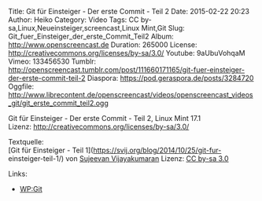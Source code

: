 Title: Git für Einsteiger - Der erste Commit - Teil 2
Date: 2015-02-22 20:23
Author: Heiko
Category: Video
Tags: CC by-sa,Linux,Neueinsteiger,screencast,Linux Mint,Git
Slug: Git_fuer_Einsteiger_der_erste_Commit_Teil2
Album: http://www.openscreencast.de
Duration: 265000
License: http://creativecommons.org/licenses/by-sa/3.0/
Youtube: 9aUbuVohqaM
Vimeo: 133456530
Tumblr: http://openscreencast.tumblr.com/post/111660171165/git-fuer-einsteiger-der-erste-commit-teil-2
Diaspora: https://pod.geraspora.de/posts/3284720
Oggfile: http://www.librecontent.de/openscreencast/videos/openscreencast_videos_git/git_erste_commit_teil2.ogg

Git für Einsteiger - Der erste Commit - Teil 2, Linux Mint 17.1  
Lizenz: <http://creativecommons.org/licenses/by-sa/3.0/>  
  
Textquelle:  
[Git für Einsteiger - Teil 1](https://svij.org/blog/2014/10/25/git-fur-
einsteiger-teil-1/) von [Sujeevan Vijayakumaran](http://svij.org/) Lizenz: [CC
by-sa 3.0](http://creativecommons.org/licenses/by-sa/3.0/)

Links:

  * [WP:Git](http://de.wikipedia.org/wiki/Git "Link zu wikipedia.org/" )

